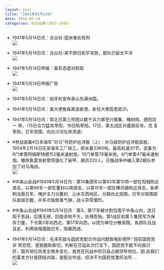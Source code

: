 ```yaml
---
layout: post
title: "1941年05月14日"
date: 2016-05-14
categories: 抗日战争(1937-1945)
---
```


<meta name="referrer" content="no-referrer" />

- 1941年5月14日讯：合众社-囤米者处死刑 <br/><img src="https://ww4.sinaimg.cn/large/aca367d8jw1f3vb6d7pmuj20ar0dvgno.jpg" />

- 1941年5月14日讯：合众社-美不顾日和平攻势，舰队仍留太平洋 <br/><img src="https://ww1.sinaimg.cn/large/aca367d8jw1f3v9fqco9ij20ph0hen3n.jpg" />

- 1941年5月14日申报：美苏态度对照观 <br/><img src="https://ww2.sinaimg.cn/large/aca367d8jw1f3v7pjafzmj20ml0xrwwo.jpg" />

- 1941年5月14日申报广告 <br/><img src="https://ww2.sinaimg.cn/large/aca367d8jw1f3v5yve3a0j20ks0hatcs.jpg" />

- 1941年5月14日讯：匈牙利宣布承认伪满洲国。 

- 1941年5月14日讯：美大使詹森离渝抵港，新任大使高思抵沪。 

- 1941年5月14日讯：鄂北日第三师团以数千兵力窜至兴隆集、槐树岗、随阳店一 带。（15日合力猛攻枣阳，16日陷枣阳。17日，第五战区孙震部反攻，克 复枣阳，日军突围，向白沙河左岸溃退） 

- #参战装备#日本海军“对马”号防护巡洋舰（上）：对马级防护巡洋舰首舰，1904年2月14日在吴海军工厂竣工，排水量3360吨，最高航速20节，武备为6门单管阿姆斯特朗152毫米速射炮，10门单管76毫米炮，4门单管47毫米速射炮，撤除鱼雷发射管但强化了装甲，舰员320人。日俄战争中编入第2舰队参加了对马海战。 <br/><img src="https://ww3.sinaimg.cn/large/aca367d8jw1f3uomsg45mj20gw0h7tal.jpg" />

- #中条山会战#1941年5月14日讯：第14集团军以第93军第10师一部在阳城附近游击，以第98军一部在董封以南游击，以第15军一部在横河镇附近游击，各牵制当面日军，掩护主力沿董封、沁水东西地区，分路向北突围。日军对突围部队层层拦截，并多次施放毒气弹，战斗异常激烈。 

- #中条山会战#1941年5月14日讯：第3、第17军被分割包围于中条山内，连日陷于苦战，后援无继，回旋余地不大，处境危殆。第1战区和第５集团军为保存力量，下令第3军向西北、第17军向西，以团为单位分散突围。各部队且战且走，利用夜暗摆脱日军，隐蔽西进。 

- 1941年5月14日讯：毛泽东就与国民党配合作战问题致电彭德怀:“目前国民党非 常恐慌，望我援助甚切。判断在日寇此次打击下，国民党不能不向我讨 好，国共地位将发生根本变化，我党在抗战中将日益占据领导地位。因 此我们的基本方针是团结对敌，是配合作战，但决不为国民党激将法所  ... <br/><img src="https://ww2.sinaimg.cn/large/aca367d8jw1f3ujevvh9wj20c80aydha.jpg" />

